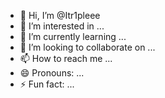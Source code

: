 - 👋 Hi, I’m @Itr1pleee
- 👀 I’m interested in ...
- 🌱 I’m currently learning ...
- 💞️ I’m looking to collaborate on ...
- 📫 How to reach me ...
- 😄 Pronouns: ...
- ⚡ Fun fact: ...

<!---
Itr1pleee/Itr1pleee is a ✨ special ✨ repository because its `README.md` (this file) appears on your GitHub profile.
You can click the Preview link to take a look at your changes.
--->
